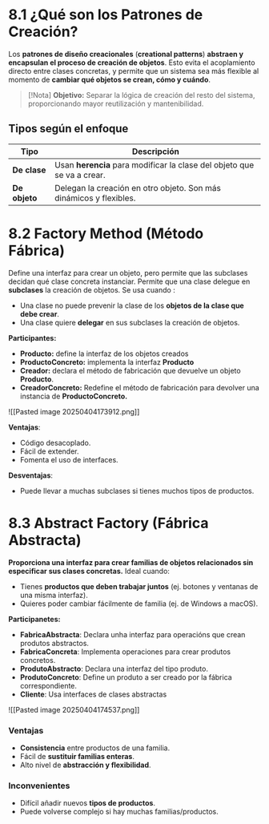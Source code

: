 # 8.1 ¿Qué son los Patrones de Creación?
Los **patrones de diseño creacionales** (**creational patterns**) **abstraen y encapsulan el proceso de creación de objetos**. Esto evita el acoplamiento directo entre clases concretas, y permite que un sistema sea más flexible al momento de **cambiar qué objetos se crean, cómo y cuándo**.

> [!Nota]
> **Objetivo:** Separar la lógica de creación del resto del sistema, proporcionando mayor reutilización y mantenibilidad.

## Tipos según el enfoque

| Tipo          | Descripción                                                             |
| ------------- | ----------------------------------------------------------------------- |
| **De clase**  | Usan **herencia** para modificar la clase del objeto que se va a crear. |
| **De objeto** | Delegan la creación en otro objeto. Son más dinámicos y flexibles.      |

# 8.2 Factory Method (Método Fábrica)
Define una interfaz para crear un objeto, pero permite que las subclases decidan qué clase concreta instanciar.  Permite que una clase delegue en **subclases** la creación de objetos. Se usa cuando :
- Una clase no puede prevenir la clase de los **objetos de la clase que debe crear**.
- Una clase quiere **delegar** en sus subclases la creación de objetos.

**Participantes:**
- **Producto:** define la interfaz de los objetos creados
- **ProductoConcreto:** implementa la interfaz **Producto**
- **Creador:** declara el método de fabricación que devuelve un objeto **Producto**.
- **CreadorConcreto:** Redefine el método de fabricación para devolver una instancia de **ProductoConcreto.**

![[Pasted image 20250404173912.png]]

**Ventajas**:
- Código desacoplado.
- Fácil de extender.
- Fomenta el uso de interfaces.

**Desventajas**:
- Puede llevar a muchas subclases si tienes muchos tipos de productos.

# 8.3 Abstract Factory (Fábrica Abstracta)
**Proporciona una interfaz para crear familias de objetos relacionados sin especificar sus clases concretas.** Ideal cuando:
- Tienes **productos que deben trabajar juntos** (ej. botones y ventanas de una misma interfaz).
- Quieres poder cambiar fácilmente de familia (ej. de Windows a macOS).

**Participanetes:**
- **FabricaAbstracta**: Declara unha interfaz para operacións que crean produtos abstractos. 
- **FabricaConcreta**: Implementa operaciones para crear produtos concretos. 
- **ProdutoAbstracto**: Declara una interfaz del tipo produto. 
- **ProdutoConcreto**: Define un produto a ser creado por la fábrica correspondiente. 
- **Cliente**: Usa interfaces de clases abstractas

![[Pasted image 20250404174537.png]]
### Ventajas
- **Consistencia** entre productos de una familia.
- Fácil de **sustituir familias enteras**.
- Alto nivel de **abstracción y flexibilidad**.

### Inconvenientes
- Difícil añadir nuevos **tipos de productos**.
- Puede volverse complejo si hay muchas familias/productos.
